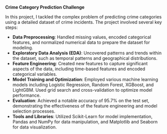 **Crime Category Prediction Challenge**

In this project, I tackled the complex problem of predicting crime categories using a detailed dataset of crime incidents. The project involved several key steps:

- **Data Preprocessing**: Handled missing values, encoded categorical features, and normalized numerical data to prepare the dataset for modeling.
- **Exploratory Data Analysis (EDA)**: Uncovered patterns and trends within the dataset, such as temporal patterns and geographical distributions.
- **Feature Engineering**: Created new features to capture significant aspects of the data, including time-based features and encoded categorical variables.
- **Model Training and Optimization**: Employed various machine learning models including Logistic Regression, Random Forest, XGBoost, and LightGBM. Used grid search and cross-validation to optimize model performance.
- **Evaluation**: Achieved a notable accuracy of 95.7% on the test set, demonstrating the effectiveness of the feature engineering and model selection processes.
- **Tools and Libraries**: Utilized Scikit-Learn for model implementation, Pandas and NumPy for data manipulation, and Matplotlib and Seaborn for data visualization.
